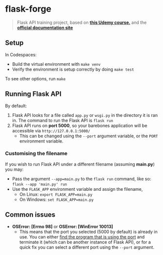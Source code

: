 # flask-forge
> Flask API training project, based on **[this Udemy course.](https://www.udemy.com/course/rest-api-flask-and-python/)** and the **[official documentation site](https://flask.palletsprojects.com/en/3.0.x/quickstart/)**

## Setup
In Codespaces:
- Build the virtual environment with `make venv`
- Verify the environment is setup correctly by doing `make test`

To see other options, run `make`

## Running Flask API
By default:
1. Flask API looks for a file called `app.py` or `wsgi.py` in the directory it is ran in. The command to run the Flask API is `flask run`
2. Flask API runs on **port 5000**, so your barebones application will be accessible via `http://127.0.0.1:5000/`
    - This can be changed using the `--port` argument variable, or the `PORT` environment variable.



### Customising the filename
If you wish to run Flask API under a different filename (assuming **main.py**) you may:
 - Pass the argument `--app=main.py` to the `flask run` command, like so: `flask --app 'main.py' run`
 - Use the `FLASK_APP` environment variable and assign the filename,
    - On Linux:   `export FLASK_APP=main.py`
    - On Windows: `set FLASK_APP=main.py`

## Common issues
- **OSError: [Errno 98]** or **OSError: [WinError 10013]**
  - This means that the port you selected (5000 by default) is already in use. You can either [find the program that is using the port](https://flask.palletsprojects.com/en/3.0.x/server/#address-already-in-use) and terminate it (which can be another instance of Flask API), or for a quick fix you can select a different port using the `--port` argument.
